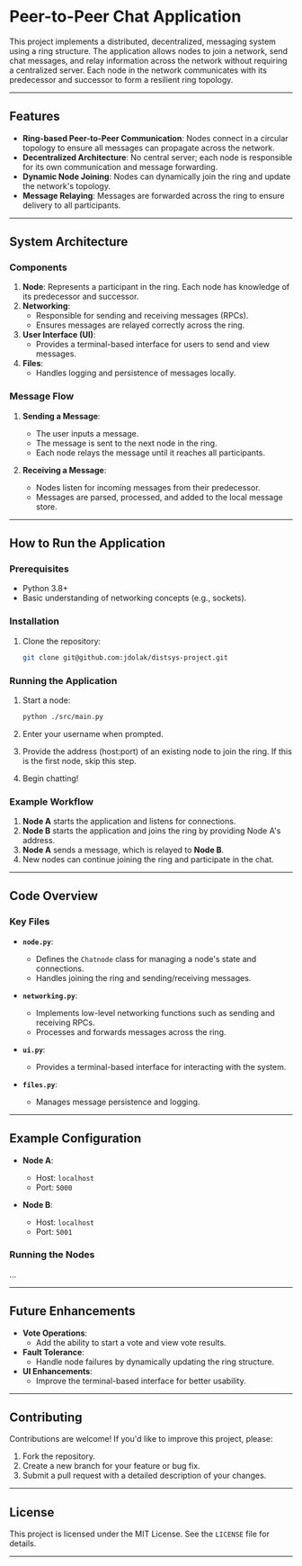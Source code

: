 # Peer-to-Peer Chat Application

This project implements a distributed, decentralized, messaging system using a ring structure. The application allows nodes to join a network, send chat messages, and relay information across the network without requiring a centralized server. Each node in the network communicates with its predecessor and successor to form a resilient ring topology.

---

## Features

- **Ring-based Peer-to-Peer Communication**: Nodes connect in a circular topology to ensure all messages can propagate across the network.
- **Decentralized Architecture**: No central server; each node is responsible for its own communication and message forwarding.
- **Dynamic Node Joining**: Nodes can dynamically join the ring and update the network's topology.
- **Message Relaying**: Messages are forwarded across the ring to ensure delivery to all participants.

---

## System Architecture

### Components

1. **Node**: Represents a participant in the ring. Each node has knowledge of its predecessor and successor.
2. **Networking**:
   - Responsible for sending and receiving messages (RPCs).
   - Ensures messages are relayed correctly across the ring.
3. **User Interface (UI)**:
   - Provides a terminal-based interface for users to send and view messages.
4. **Files**:
   - Handles logging and persistence of messages locally.

### Message Flow

1. **Sending a Message**:
   - The user inputs a message.
   - The message is sent to the next node in the ring.
   - Each node relays the message until it reaches all participants.

2. **Receiving a Message**:
   - Nodes listen for incoming messages from their predecessor.
   - Messages are parsed, processed, and added to the local message store.

---

## How to Run the Application

### Prerequisites

- Python 3.8+
- Basic understanding of networking concepts (e.g., sockets).

### Installation

1. Clone the repository:
   ```bash
   git clone git@github.com:jdolak/distsys-project.git
   ```

### Running the Application

1. Start a node:
   ```bash
   python ./src/main.py
   ```

2. Enter your username when prompted.
3. Provide the address (host:port) of an existing node to join the ring. If this is the first node, skip this step.
4. Begin chatting!

### Example Workflow

1. **Node A** starts the application and listens for connections.
2. **Node B** starts the application and joins the ring by providing Node A's address.
3. **Node A** sends a message, which is relayed to **Node B**.
4. New nodes can continue joining the ring and participate in the chat.

---

## Code Overview

### Key Files

- **`node.py`**:
  - Defines the `Chatnode` class for managing a node's state and connections.
  - Handles joining the ring and sending/receiving messages.

- **`networking.py`**:
  - Implements low-level networking functions such as sending and receiving RPCs.
  - Processes and forwards messages across the ring.

- **`ui.py`**:
  - Provides a terminal-based interface for interacting with the system.

- **`files.py`**:
  - Manages message persistence and logging.

---

## Example Configuration

- **Node A**:
  - Host: `localhost`
  - Port: `5000`

- **Node B**:
  - Host: `localhost`
  - Port: `5001`

### Running the Nodes

...

---

## Future Enhancements

- **Vote Operations**:
  - Add the ability to start a vote and view vote results.
- **Fault Tolerance**:
  - Handle node failures by dynamically updating the ring structure.
- **UI Enhancements**:
  - Improve the terminal-based interface for better usability.

---

## Contributing

Contributions are welcome! If you'd like to improve this project, please:

1. Fork the repository.
2. Create a new branch for your feature or bug fix.
3. Submit a pull request with a detailed description of your changes.

---

## License

This project is licensed under the MIT License. See the `LICENSE` file for details.

---

